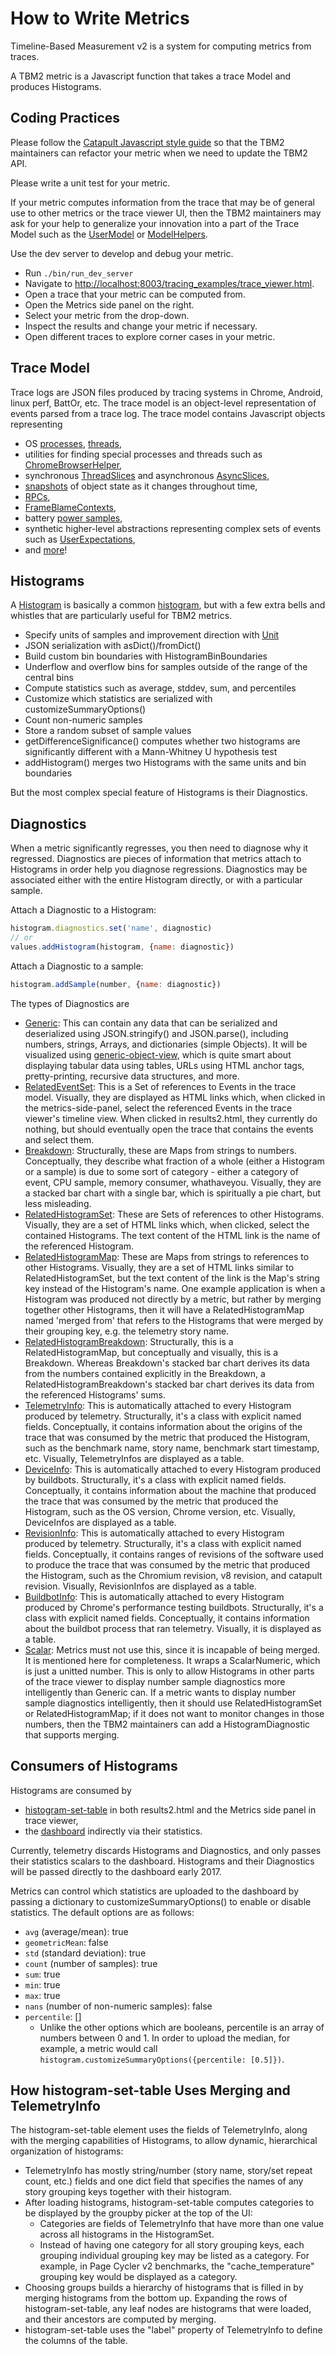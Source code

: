<!-- Copyright 2016 The Chromium Authors. All rights reserved.
     Use of this source code is governed by a BSD-style license that can be
     found in the LICENSE file.
-->

# How to Write Metrics

Timeline-Based Measurement v2 is a system for computing metrics from traces.

A TBM2 metric is a Javascript function that takes a trace Model and produces
Histograms.


## Coding Practices

Please follow the [Catapult Javascript style guide](/docs/style-guide.md) so
that the TBM2 maintainers can refactor your metric when we need to update the TBM2
API.

Please write a unit test for your metric.

If your metric computes information from the trace that may be of general use to
other metrics or the trace viewer UI, then the TBM2 maintainers may ask for your
help to generalize your innovation into a part of the Trace Model such as the
[UserModel](/tracing/tracing/model/user_model/user_model.html) or
[ModelHelpers](/tracing/tracing/model/helpers/chrome_browser_helper.html).

Use the dev server to develop and debug your metric.

 * Run `./bin/run_dev_server`
 * Navigate to
   [http://localhost:8003/tracing_examples/trace_viewer.html](http://localhost:8003/tracing_examples/trace_viewer.html).
 * Open a trace that your metric can be computed from.
 * Open the Metrics side panel on the right.
 * Select your metric from the drop-down.
 * Inspect the results and change your metric if necessary.
 * Open different traces to explore corner cases in your metric.


## Trace Model

Trace logs are JSON files produced by tracing systems in Chrome, Android, linux
perf, BattOr, etc. The trace model is an object-level representation of events
parsed from a trace log. The trace model contains Javascript objects
representing

 * OS [processes](/tracing/tracing/model/process.html),
   [threads](/tracing/tracing/model/thread.html),
 * utilities for finding special processes and threads such as
   [ChromeBrowserHelper](/tracing/tracing/model/helpers/chrome_browser_helper.html),
 * synchronous [ThreadSlices](/tracing/tracing/model/thread_slice.html)
   and asynchronous [AsyncSlices](/tracing/tracing/model/async_slice.html),
 * [snapshots](/tracing/tracing/model/object_snapshot.html) of object state as it changes throughout time,
 * [RPCs](/tracing/tracing/model/flow_event.html),
 * [FrameBlameContexts](/tracing/tracing/extras/chrome/blame_context/blame_context.html),
 * battery [power samples](/tracing/tracing/model/power_sample.html),
 * synthetic higher-level abstractions representing complex sets of
   events such as
   [UserExpectations](/tracing/tracing/model/user_model/user_expectation.html),
 * and [more](/tracing/tracing/model/model.html)!


## Histograms

A [Histogram](/tracing/tracing/value/histogram.html) is basically a common
[histogram](https://en.wikipedia.org/wiki/Histogram), but with a few extra bells
and whistles that are particularly useful for TBM2 metrics.

 * Specify units of samples and improvement direction with
   [Unit](/tracing/tracing/value/unit.html)
 * JSON serialization with asDict()/fromDict()
 * Build custom bin boundaries with HistogramBinBoundaries
 * Underflow and overflow bins for samples outside of the range of the central
   bins
 * Compute statistics such as average, stddev, sum, and percentiles
 * Customize which statistics are serialized with customizeSummaryOptions()
 * Count non-numeric samples
 * Store a random subset of sample values
 * getDifferenceSignificance() computes whether two histograms are significantly
   different with a Mann-Whitney U hypothesis test
 * addHistogram() merges two Histograms with the same units and bin boundaries

But the most complex special feature of Histograms is their Diagnostics.


## Diagnostics

When a metric significantly regresses, you then need to diagnose why it
regressed. Diagnostics are pieces of information that metrics attach to
Histograms in order help you diagnose regressions. Diagnostics may be associated
either with the entire Histogram directly, or with a particular sample.

Attach a Diagnostic to a Histogram:

```javascript
histogram.diagnostics.set('name', diagnostic)
// or
values.addHistogram(histogram, {name: diagnostic})
```

Attach a Diagnostic to a sample:

```javascript
histogram.addSample(number, {name: diagnostic})
```

The types of Diagnostics are

 * [Generic](/tracing/tracing/value/diagnostics/generic.html): This can contain
   any data that can be serialized and deserialized using JSON.stringify() and
   JSON.parse(), including numbers, strings, Arrays, and dictionaries (simple
   Objects). It will be visualized using
   [generic-object-view](/tracing/tracing/ui/analysis/generic_object_view.html),
   which is quite smart about displaying tabular data using tables, URLs using
   HTML anchor tags, pretty-printing, recursive data structures, and more.
 * [RelatedEventSet](/tracing/tracing/value/diagnostics/related_event_set.html):
   This is a Set of references to Events in the trace model. Visually, they
   are displayed as HTML links which, when clicked in the metrics-side-panel,
   select the referenced Events in the trace viewer's timeline view. When
   clicked in results2.html, they currently do nothing, but should eventually
   open the trace that contains the events and select them.
 * [Breakdown](/tracing/tracing/value/diagnostics/breakdown.html):
   Structurally, these are Maps from strings to numbers. Conceptually, they
   describe what fraction of a whole (either a Histogram or a sample) is due to
   some sort of category - either a category of event, CPU sample, memory
   consumer, whathaveyou. Visually, they are a stacked bar chart with a single
   bar, which is spiritually a pie chart, but less misleading.
 * [RelatedHistogramSet](/tracing/tracing/value/diagnostics/related_histogram_set.html):
   These are Sets of references to other Histograms. Visually, they are a set
   of HTML links which, when clicked, select the contained Histograms. The text
   content of the HTML link is the name of the referenced Histogram.
 * [RelatedHistogramMap](/tracing/tracing/value/diagnostics/related_histogram_map.html):
   These are Maps from strings to references to other Histograms. Visually, they
   are a set of HTML links similar to RelatedHistogramSet, but the text content of
   the link is the Map's string key instead of the Histogram's name. One example
   application is when a Histogram was produced not directly by a metric, but
   rather by merging together other Histograms, then it will have a
   RelatedHistogramMap named 'merged from' that refers to the Histograms that were
   merged by their grouping key, e.g. the telemetry story name.
 * [RelatedHistogramBreakdown](/tracing/tracing/value/diagnostics/related_histogram_breakdown.html):
   Structurally, this is a RelatedHistogramMap, but conceptually and visually, this
   is a Breakdown. Whereas Breakdown's stacked bar chart derives its data from
   the numbers contained explicitly in the Breakdown, a
   RelatedHistogramBreakdown's stacked
   bar chart derives its data from the referenced Histograms' sums.
 * [TelemetryInfo](/tracing/tracing/value/diagnostics/telemetry_info.html):
   This is automatically attached to every Histogram produced by telemetry.
   Structurally, it's a class with explicit named fields.
   Conceptually, it contains information about the origins of the trace that was
   consumed by the metric that produced the Histogram, such as the benchmark
   name, story name, benchmark start timestamp, etc.
   Visually, TelemetryInfos are displayed as a table.
 * [DeviceInfo](/tracing/tracing/value/diagnostics/device_info.html):
   This is automatically attached to every Histogram produced by buildbots.
   Structurally, it's a class with explicit named fields. Conceptually, it
   contains information about the machine that produced the trace that was
   consumed by the metric that produced the Histogram, such as the OS version,
   Chrome version, etc. Visually, DeviceInfos are displayed as a table.
 * [RevisionInfo](/tracing/tracing/value/diagnostics/revision_info.html):
   This is automatically attached to every Histogram produced by telemetry.
   Structurally, it's a class with explicit named fields. Conceptually, it
   contains ranges of revisions of the software used to produce the trace that
   was consumed by the metric that produced the Histogram, such as the Chromium
   revision, v8 revision, and catapult revision. Visually, RevisionInfos are
   displayed as a table.
 * [BuildbotInfo](/tracing/tracing/value/diagnostics/buildbot_info.html):
   This is automatically attached to every Histogram produced by Chrome's
   performance testing buildbots. Structurally, it's a class with explicit named
   fields. Conceptually, it contains information about the buildbot process that
   ran telemetry. Visually, it is displayed as a table.
 * [Scalar](/tracing/tracing/value/diagnostics/scalar.html):
   Metrics must not use this, since it is incapable of being merged. It is
   mentioned here for completeness. It wraps a ScalarNumeric, which is just a
   unitted number. This is only to allow Histograms in other parts of the trace
   viewer to display number sample diagnostics more intelligently than Generic
   can. If a metric wants to display number sample diagnostics intelligently,
   then it should use RelatedHistogramSet or RelatedHistogramMap; if it does not want to
   monitor changes in those numbers, then the TBM2 maintainers can add a
   HistogramDiagnostic that supports merging.


## Consumers of Histograms

Histograms are consumed by

 * [histogram-set-table](/tracing/tracing/value/ui/histogram_set_table.html) in
   both results2.html and the Metrics side panel in trace viewer,
 * the [dashboard](https://chromeperf.appspot.com) indirectly via their statistics.

Currently, telemetry discards Histograms and Diagnostics, and only passes their
statistics scalars to the dashboard. Histograms and their Diagnostics will be
passed directly to the dashboard early 2017.

Metrics can control which statistics are uploaded to the dashboard by passing a
dictionary to customizeSummaryOptions() to enable or disable statistics. The
default options are as follows:

 * `avg` (average/mean): true
 * `geometricMean`: false
 * `std` (standard deviation): true
 * `count` (number of samples): true
 * `sum`: true
 * `min`: true
 * `max`: true
 * `nans` (number of non-numeric samples): false
 * `percentile`: []
   * Unlike the other options which are booleans, percentile is an array of
     numbers between 0 and 1. In order to upload the median, for example, a
     metric would call `histogram.customizeSummaryOptions({percentile: [0.5]})`.


## How histogram-set-table Uses Merging and TelemetryInfo

The histogram-set-table element uses the fields of TelemetryInfo, along with the
merging capabilities of Histograms, to allow dynamic, hierarchical
organization of histograms:

* TelemetryInfo has mostly string/number (story name, story/set repeat count,
  etc.) fields and one dict field that specifies the names of any story grouping
  keys together with their histogram.
* After loading histograms, histogram-set-table computes categories to be
  displayed by the groupby picker at the top of the UI:
  * Categories are fields of TelemetryInfo that have more than one value across
    all histograms in the HistogramSet.
  * Instead of having one category for all story grouping keys, each grouping
    individual grouping key may be listed as a category. For example, in Page
    Cycler v2 benchmarks, the "cache_temperature" grouping key would be
    displayed as a category.
* Choosing groups builds a hierarchy of histograms that is filled in by merging
  histograms from the bottom up. Expanding the rows of histogram-set-table, any
  leaf nodes are histograms that were loaded, and their ancestors are computed by
  merging.
* histogram-set-table uses the "label" property of TelemetryInfo to define the
  columns of the table.

